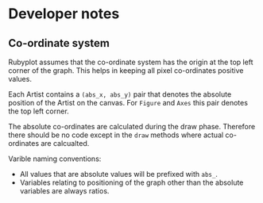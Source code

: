 # Developer notes

## Co-ordinate system

Rubyplot assumes that the co-ordinate system has the origin at the top left corner
of the graph. This helps in keeping all pixel co-ordinates positive values.

Each Artist contains a `(abs_x, abs_y)` pair that denotes the absolute position of the 
Artist on the canvas. For `Figure` and `Axes` this pair denotes the top left corner.

The absolute co-ordinates are calculated during the draw phase. Therefore there 
should be no code except in the `draw` methods where actual co-ordinates are calcualted.

Varible naming conventions:
* All values that are absolute values will be prefixed with `abs_`.
* Variables relating to positioning of the graph other than the absolute
variables are always ratios.
